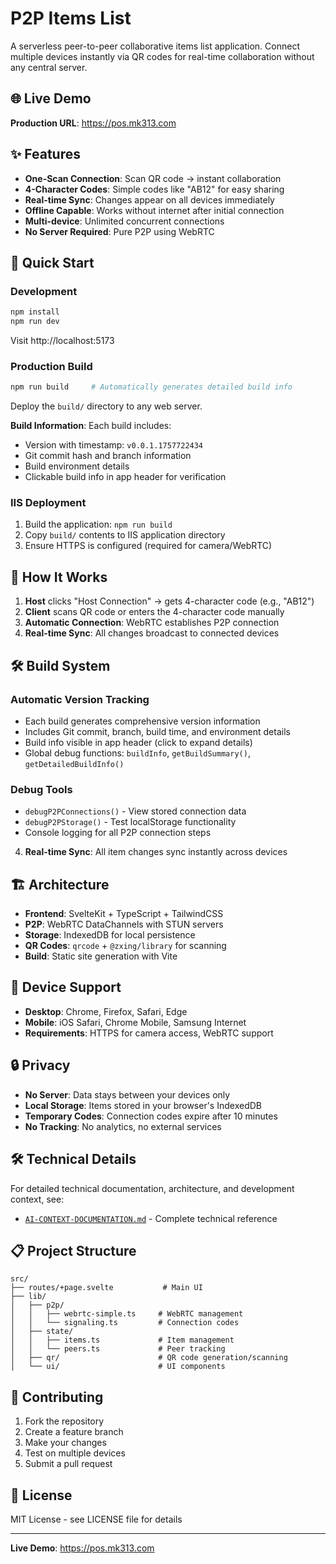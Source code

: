 # P2P Items List

A serverless peer-to-peer collaborative items list application. Connect multiple devices instantly via QR codes for real-time collaboration without any central server.

## 🌐 Live Demo
**Production URL**: https://pos.mk313.com

## ✨ Features

- **One-Scan Connection**: Scan QR code → instant collaboration
- **4-Character Codes**: Simple codes like "AB12" for easy sharing
- **Real-time Sync**: Changes appear on all devices immediately
- **Offline Capable**: Works without internet after initial connection
- **Multi-device**: Unlimited concurrent connections
- **No Server Required**: Pure P2P using WebRTC

## 🚀 Quick Start

### Development
```bash
npm install
npm run dev
```
Visit http://localhost:5173

### Production Build
```bash
npm run build     # Automatically generates detailed build info
```
Deploy the `build/` directory to any web server.

**Build Information**: Each build includes:
- Version with timestamp: `v0.0.1.1757722434`
- Git commit hash and branch information
- Build environment details
- Clickable build info in app header for verification

### IIS Deployment
1. Build the application: `npm run build`
2. Copy `build/` contents to IIS application directory
3. Ensure HTTPS is configured (required for camera/WebRTC)

## 🔧 How It Works

1. **Host** clicks "Host Connection" → gets 4-character code (e.g., "AB12")
2. **Client** scans QR code or enters the 4-character code manually
3. **Automatic Connection**: WebRTC establishes P2P connection
4. **Real-time Sync**: All changes broadcast to connected devices

## 🛠️ Build System

### Automatic Version Tracking
- Each build generates comprehensive version information
- Includes Git commit, branch, build time, and environment details
- Build info visible in app header (click to expand details)
- Global debug functions: `buildInfo`, `getBuildSummary()`, `getDetailedBuildInfo()`

### Debug Tools
- `debugP2PConnections()` - View stored connection data
- `debugP2PStorage()` - Test localStorage functionality
- Console logging for all P2P connection steps
4. **Real-time Sync**: All item changes sync instantly across devices

## 🏗️ Architecture

- **Frontend**: SvelteKit + TypeScript + TailwindCSS
- **P2P**: WebRTC DataChannels with STUN servers
- **Storage**: IndexedDB for local persistence
- **QR Codes**: `qrcode` + `@zxing/library` for scanning
- **Build**: Static site generation with Vite

## 📱 Device Support

- **Desktop**: Chrome, Firefox, Safari, Edge
- **Mobile**: iOS Safari, Chrome Mobile, Samsung Internet
- **Requirements**: HTTPS for camera access, WebRTC support

## 🔒 Privacy

- **No Server**: Data stays between your devices only
- **Local Storage**: Items stored in your browser's IndexedDB
- **Temporary Codes**: Connection codes expire after 10 minutes
- **No Tracking**: No analytics, no external services

## 🛠️ Technical Details

For detailed technical documentation, architecture, and development context, see:
- [`AI-CONTEXT-DOCUMENTATION.md`](./AI-CONTEXT-DOCUMENTATION.md) - Complete technical reference

## 📋 Project Structure

```
src/
├── routes/+page.svelte           # Main UI
├── lib/
│   ├── p2p/
│   │   ├── webrtc-simple.ts     # WebRTC management
│   │   └── signaling.ts         # Connection codes
│   ├── state/
│   │   ├── items.ts             # Item management
│   │   └── peers.ts             # Peer tracking
│   ├── qr/                      # QR code generation/scanning
│   └── ui/                      # UI components
```

## 🤝 Contributing

1. Fork the repository
2. Create a feature branch
3. Make your changes
4. Test on multiple devices
5. Submit a pull request

## 📄 License

MIT License - see LICENSE file for details

---

**Live Demo**: https://pos.mk313.com